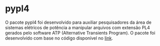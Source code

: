 # pypl4

O pacote pypl4 foi desenvolvido para auxiliar pesquisadores da área de sistemas elétricos de potência a manipular arquivos com extensão PL4 gerados pelo software ATP (Alternative Transients Program). O pacote foi desenvolvido com base no código disponível no [link](https://github.com/ldemattos/readPL4/tree/master).